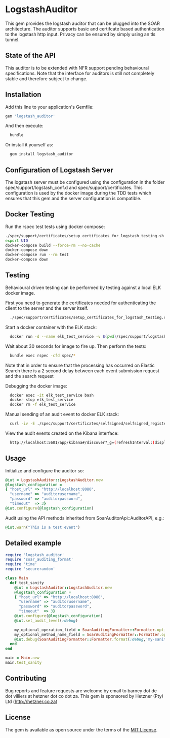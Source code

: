 # LogstashAuditor

This gem provides the logstash auditor that can be plugged into the SOAR architecture. The auditor supports basic and certifcate based authentication to the logstash http input.  Privacy can be ensured by simply using an tls tunnel.

## State of the API

This auditor is to be extended with NFR support pending behavioural specifications.
Note that the interface for auditors is still not completely stable and therefore subject to change.

## Installation

Add this line to your application's Gemfile:

```ruby
gem 'logstash_auditor'
```

And then execute:

```bash
  bundle
```

Or install it yourself as:

```bash
  gem install logstash_auditor
  ```

## Configuration of Logstash Server

The logstash server must be configured using the configuration in the folder spec/support/logstash_conf.d and spec/support/certificates.
This configuration is used by the docker image during the TDD tests which ensures that this gem and the server configuration is compatible.

## Docker Testing

Run the rspec test tests using docker compose:

```bash
./spec/support/certificates/setup_certificates_for_logstash_testing.sh
export UID
docker-compose build --force-rm --no-cache
docker-compose down
docker-compose run --rm test
docker-compose down
```

## Testing

Behavioural driven testing can be performed by testing against a local ELK docker image.

First you need to generate the certificates needed for authenticating the client to the server and the server itself.

```bash
  ./spec/support/certificates/setup_certificates_for_logstash_testing.sh
```

Start a docker container with the ELK stack:

```bash
  docker run -d --name elk_test_service -v $(pwd)/spec/support/logstash_conf.d:/etc/logstash/conf.d -v $(pwd)/spec/support/certificates:/etc/logstash/certs -p 9300:9300 -p 9200:9200 -p 5000:5000 -p 5044:5044 -p 5601:5601 -p 8080:8080 sebp/elk:es234_l234_k453
```

Wait about 30 seconds for image to fire up. Then perform the tests:

```bash
  bundle exec rspec -cfd spec/*
```

Note that in order to ensure that the processing has occurred on Elastic Search
there is a 2 second delay between each event submission request and the search request

Debugging the docker image:
```bash
  docker exec -it elk_test_service bash
  docker stop elk_test_service
  docker rm -f elk_test_service
```

Manual sending of an audit event to docker ELK stack:
```bash
  curl -iv -E ./spec/support/certificates/selfsigned/selfsigned_registered.cert.pem --key ./spec/support/certificates/selfsigned/selfsigned_registered.private.nopass.pem https://localhost:8080 -d "{\"audit_message\":\"bla\",\"audit_something_else\":\"foo\"}" --insecure
```

View the audit events created on the Kibana interface:

```bash
  http://localhost:5601/app/kibana#/discover?_g=(refreshInterval:(display:Off,pause:!f,value:0),time:(from:now-15m,mode:quick,to:now))&_a=(columns:!(_source),index:'*',interval:auto,query:(query_string:(analyze_wildcard:!t,query:'*')),sort:!('@timestamp',desc))
```

## Usage

Initialize and configure the auditor so:

```ruby
@iut = LogstashAuditor::LogstashAuditor.new
@logstash_configuration =
{ "host_url" => "http://localhost:8080",
  "username" => "auditorusername",
  "password" => "auditorpassword",
  "timeout"  => 3}
@iut.configure(@logstash_configuration)
```

Audit using the API methods inherited from SoarAuditorApi::AuditorAPI, e.g.:

```ruby
@iut.warn("This is a test event")
```

## Detailed example

```ruby
require 'logstash_auditor'
require 'soar_auditing_format'
require 'time'
require 'securerandom'

class Main
  def test_sanity
    @iut = LogstashAuditor::LogstashAuditor.new
    @logstash_configuration =
    { "host_url" => "http://localhost:8080",
      "username" => "auditorusername",
      "password" => "auditorpassword",
      "timeout"  => 3}
    @iut.configure(@logstash_configuration)
    @iut.set_audit_level(:debug)

    my_optional_operation_field = SoarAuditingFormatter::Formatter.optional_field_format("operation", "Http.Get")
    my_optional_method_name_field = SoarAuditingFormatter::Formatter.optional_field_format("method", "#{self.class}::#{__method__}::#{__LINE__}")
    @iut.debug(SoarAuditingFormatter::Formatter.format(:debug,'my-sanity-service-id',SecureRandom.hex(32),Time.now.iso8601(3),"#{my_optional_method_name_field}#{my_optional_operation_field} test message with optional fields"))
  end
end

main = Main.new
main.test_sanity
```

## Contributing

Bug reports and feature requests are welcome by email to barney dot de dot villiers at hetzner dot co dot za. This gem is sponsored by Hetzner (Pty) Ltd (http://hetzner.co.za)

## License

The gem is available as open source under the terms of the [MIT License](http://opensource.org/licenses/MIT).
